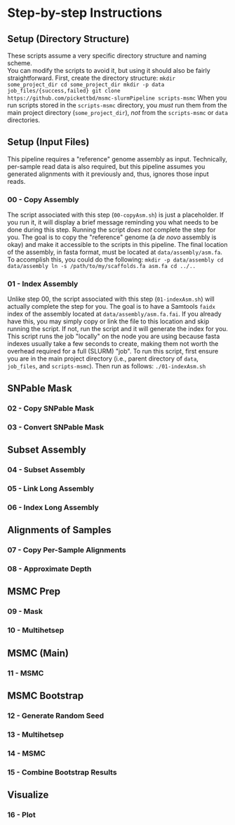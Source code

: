 # Step-by-step Instructions

## Setup (Directory Structure)
These scripts assume a very specific directory structure and naming scheme.  
You can modify the scripts to avoid it, but using it should also be fairly straightforward.
First, create the directory structure:
	```
	mkdir some_project_dir
	cd some_project_dir
	mkdir -p data job_files/{success,failed}
	git clone https://github.com/pickettbd/msmc-slurmPipeline scripts-msmc
	```
When you run scripts stored in the `scripts-msmc` directory, you *must* run them from the main project directory (`some_project_dir`), *not* from the `scripts-msmc` or `data` directories.

## Setup (Input Files)
This pipeline requires a "reference" genome assembly as input. Technically, per-sample read data is also required, but this pipeline assumes you generated alignments with it previously and, thus, ignores those input reads.

### 00 - Copy Assembly
The script associated with this step (`00-copyAsm.sh`) is just a placeholder. If you run it, it will display a brief message reminding you what needs to be done during this step. Running the script *does not* complete the step for you.
The goal is to copy the "reference" genome (a *de novo* assembly is okay) and make it accessible to the scripts in this pipeline. The final location of the assembly, in fasta format, must be located at `data/assembly/asm.fa`. To accomplish this, you could do the following:
	```
	mkdir -p data/assembly
	cd data/assembly
	ln -s /path/to/my/scaffolds.fa asm.fa
	cd ../..
	```

### 01 - Index Assembly
Unlike step 00, the script associated with this step (`01-indexAsm.sh`) will actually complete the step for you.
The goal is to have a Samtools `faidx` index of the assembly located at `data/assembly/asm.fa.fai`.
If you already have this, you may simply copy or link the file to this location and skip running the script.
If not, run the script and it will generate the index for you.
This script runs the job "locally" on the node you are using because fasta indexes usually take a few seconds to create, making them not worth the overhead required for a full (SLURM) "job".
To run this script, first ensure you are in the main project directory (i.e., parent directory of `data`, `job_files`, and `scripts-msmc`).
Then run as follows: `./01-indexAsm.sh`

## SNPable Mask
### 02 - Copy SNPable Mask
### 03 - Convert SNPable Mask

## Subset Assembly
### 04 - Subset Assembly
### 05 - Link Long Assembly
### 06 - Index Long Assembly

## Alignments of Samples
### 07 - Copy Per-Sample Alignments
### 08 - Approximate Depth

## MSMC Prep
### 09 - Mask
### 10 - Multihetsep

## MSMC (Main)
### 11 - MSMC

## MSMC Bootstrap
### 12 - Generate Random Seed
### 13 - Multihetsep
### 14 - MSMC
### 15 - Combine Bootstrap Results

## Visualize
### 16 - Plot

